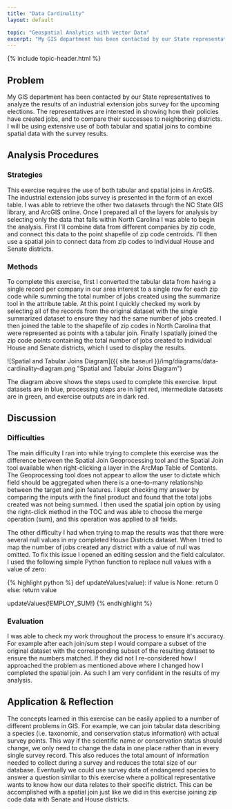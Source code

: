 ```yaml
---
title: "Data Cardinality"
layout: default

topic: "Geospatial Analytics with Vector Data"
excerpt: "My GIS department has been contacted by our State representatives to analyze the results of an industrial extension jobs survey for the upcoming elections.  The representatives are interested in showing how their policies have created jobs, and to compare their successes to neighboring districts.  I will be using extensive use of both tabular and spatial joins to combine spatial data with the survey results."
---
```


{% include topic-header.html %}

## Problem

My GIS department has been contacted by our State representatives to analyze the results of an industrial extension jobs survey for the upcoming elections.  The representatives are interested in showing how their policies have created jobs, and to compare their successes to neighboring districts.  I will be using extensive use of both tabular and spatial joins to combine spatial data with the survey results.

## Analysis Procedures

### Strategies

This exercise requires the use of both tabular and spatial joins in ArcGIS.  The industrial extension jobs survey is presented in the form of an excel table.  I was able to retrieve the other two datasets through the NC State GIS library, and ArcGIS online.  Once I prepared all of the layers for analysis by selecting only the data that falls within North Carolina I was able to begin the analysis.  First I'll combine data from different companies by zip code, and connect this data to the point shapefile of zip code centroids.  I'll then use a spatial join to connect data from zip codes to individual House and Senate districts.

### Methods

To complete this exercise, first I converted the tabular data from having a single record per company in our area interest to a single row for each zip code while summing the total number of jobs created using the summarize tool in the attribute table.  At this point I quickly checked my work by selecting all of the records from the original dataset with the single summarized dataset to ensure they had the same number of jobs created.  I then joined the table to the shapefile of zip codes in North Carolina that were represented as points with a tabular join.  Finally I spatially joined the zip code points containing the total number of jobs created to individual House and Senate districts, which I used to display the results.

![Spatial and Tabular Joins Diagram]({{ site.baseurl }}/img/diagrams/data-cardinality-diagram.png "Spatial and Tabular Joins Diagram")

The diagram above shows the steps used to complete this exercise.  Input datasets are in blue, processing steps are in light red, intermediate datasets are in green, and exercise outputs are in dark red.

## Discussion

### Difficulties

The main difficulty I ran into while trying to complete this exercise was the difference between the Spatial Join Geoprocessing tool and the Spatial Join tool available when right-clicking a layer in the ArcMap Table of Contents.  The Geoprocessing tool does not appear to allow the user to dictate which field should be aggregated when there is a one-to-many relationship between the target and join features.  I kept checking my answer by comparing the inputs with the final product and found that the total jobs created was not being summed.  I then used the spatial join option by using the right-click method in the TOC and was able to choose the merge operation (sum), and this operation was applied to all fields.

The other difficulty I had when trying to map the results was that there were several null values in my completed House Districts dataset.  When I tried to map the number of jobs created any district with a value of null was omitted.  To fix this issue I opened an editing session and the field calculator.  I used the following simple Python function to replace null values with a value of zero:  

{% highlight python %}
def updateValues(value):
    if value is None:
        return 0
    else:
        return value

updateValues(!EMPLOY_SUM!)
{% endhighlight %}

### Evaluation

I was able to check my work throughout the process to ensure it's accuracy.  For example after each join/sum step I would compare a subset of the original dataset with the corresponding subset of the resulting dataset to ensure the numbers matched.  If they did not I re-considered how I approached the problem as mentioned above where I changed how I completed the spatial join.  As such I am very confident in the results of my analysis.

## Application & Reflection

The concepts learned in this exercise can be easily applied to a number of different problems in GIS.  For example, we can join tabular data describing a species (i.e. taxonomic, and conservation status information) with actual survey points.  This way if the scientific name or conservation status should change, we only need to change the data in one place rather than in every single survey record.  This also reduces the total amount of information needed to collect during a survey and reduces the total size of our database.  Eventually we could use survey data of endangered species to answer a question similar to this exercise where a political representative wants to know how our data relates to their specific district.  This can be accomplished with a spatial join just like we did in this exercise joining zip code data with Senate and House districts.